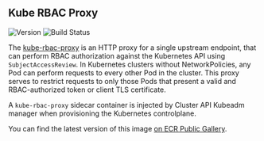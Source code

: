 ## **Kube RBAC Proxy**
![Version](https://img.shields.io/badge/version-v0.16.1-blue)
![Build Status](https://codebuild.us-west-2.amazonaws.com/badges?uuid=eyJlbmNyeXB0ZWREYXRhIjoiZUxRMjRTYUl6NEhJWkI1YVh5QVB3UitEY1dCcExLTUxGR21DQ0IySUZUTEI4N3I4NnMwbnIxUW9OZ1dudm9VdTRoaHVzUHhyMjNwek9wYXY3amh3NlFVPSIsIml2UGFyYW1ldGVyU3BlYyI6ImdSc3ZLZmpxM1BMYnd0dGwiLCJtYXRlcmlhbFNldFNlcmlhbCI6MX0%3D&branch=main)

The [kube-rbac-proxy](https://github.com/brancz/kube-rbac-proxy) is an HTTP proxy for a single upstream endpoint, that can perform RBAC authorization against the Kubernetes API using `SubjectAccessReview`. In Kubernetes clusters without NetworkPolicies, any Pod can perform requests to every other Pod in the cluster. This proxy serves to restrict requests to only those Pods that present a valid and RBAC-authorized token or client TLS certificate.

A `kube-rbac-proxy` sidecar container is injected by Cluster API Kubeadm manager when provisioning the Kubernetes controlplane.

You can find the latest version of this image [on ECR Public Gallery](https://gallery.ecr.aws/eks-anywhere/brancz/kube-rbac-proxy).
